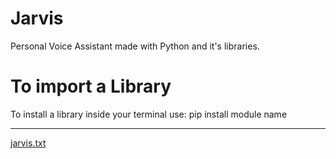 # Jarvis
Personal Voice Assistant made with Python and it's libraries.
# To import a Library
  To install a library inside your terminal use:
  pip install module name

----------------------------------------------------------------------------------------------------------------------------------------

[jarvis.txt](https://github.com/noorakhtar30/Jarvis/files/7859636/jarvis.txt)
